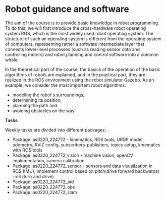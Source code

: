 # Robot guidance and software

The aim of the course is to provide basic knowledge in robot programming.
To do this, we will first introduce the cross-hardware robot operating system ROS, which is the most widely used robot operating system. 
The structure of such an operating system is different from the operating system of computers, 
representing rather a software intermediate layer that connects lower-level processes (such as reading sensor data and controlling motors) 
and robot planning and control software into a common whole.

In the theoretical part of the course, the basics of the operation of the basic algorithms of robots are explained, 
and in the practical part, they are realized in the ROS environment using the robot simulator Gazebo. 
As an example, we consider the most important robot algorithms:
- modeling the robot's surroundings, 
- determining its position, 
- planning the path and 
- avoiding obstacles on the way.

**Tasks**

Weekly tasks are divided into different packages:
- Package ias0220_224772 - kinematics, ROS tools, URDF model, odometry, RVIZ config, subscribers-publishers, topics setup, kinematics with ROS tools
- Package ias0220_224772_vision - machine vision, openCV implementation, camera calibration
- Package ias0220_224772_sensor - sensors and data visualization in ROS (IMU), implement control based on pitch(drive forward backwards) -roll (turn and drive)
- Package ias0220_224772_pid
- Package ias0220_224772_obs
- Package ias0220_224772_slam 


